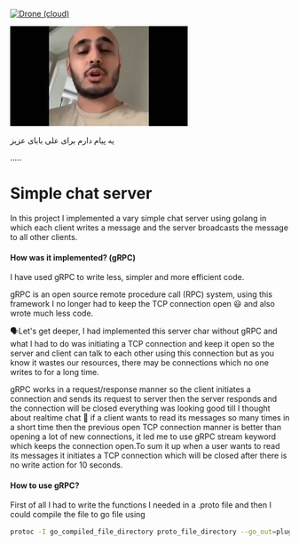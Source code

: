 [![Drone (cloud)](https://img.shields.io/drone/build/elahe-dastan/gossip.svg?style=flat-square)](https://cloud.drone.io/elahe-dastan/gossip)

![](image/khalse.jpeg)

یه پیام دارم برای علی بابای عزیز

.....
# Simple chat server 

In this project I implemented a vary simple chat server using golang in which each client writes a message and the
server broadcasts the message to all other clients.

#### How was it implemented? (gRPC)
I have used gRPC to write less, simpler and more efficient code.

gRPC is an open source remote procedure call (RPC) system, using this framework I no longer had to keep the TCP
connection open :smiley: and also wrote much less code.

:speaking_head:Let's get deeper, I had implemented this server char without gRPC and what I had to do was initiating a TCP
connection and keep it open so the server and client can talk to each other using this connection but as you know it wastes our
resources, there may be connections which no one writes to for a long time.

gRPC works in a request/response manner so the
client initiates a connection and sends its request to server then the server responds and the connection will be closed
everything was looking good till I thought about realtime chat :thinking: if a client wants to read its messages so
many times in a short time then the previous open TCP connection manner is better than opening a lot of new connections,
it led me to use gRPC stream keyword which keeps the connection open.To sum it up when a user wants to read its messages
it initiates a TCP connection which will be closed after there is no write action for 10 seconds.
 


#### How to use gRPC?
First of all I had to write the functions I needed in a .proto file and then I could compile the file to go file using

```sh
protoc -I go_compiled_file_directory proto_file_directory --go_out=plugins=grpc:.
``` 


